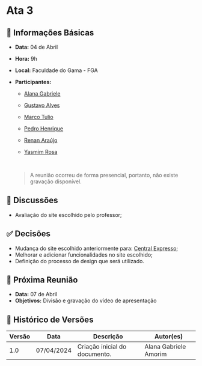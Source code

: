 # Ata 3

## 📌 Informações Básicas

- **Data:** 04 de Abril
- **Hora:** 9h
- **Local:** Faculdade do Gama - FGA
- **Participantes:**

  - [Alana Gabriele](https://github.com/alanagabriele)
  - [Gustavo Alves](https://github.com/gustaallves)
  - [Marco Tulio](https://github.com/MarcoTulioSoares)
  - [Pedro Henrique](https://github.com/PedroHenrique061)
  - [Renan Araújo](https://github.com/renantfm4)
  - [Yasmim Rosa](https://github.com/yaskisoba)

    <br>

  > A reunião ocorreu de forma presencial, portanto, não existe gravação disponível.

## 💬 Discussões

- Avaliação do site escolhido pelo professor;

## ✅ Decisões

- Mudança do site escolhido anteriormente para: [Central Expresso](https://www.centralexpresso.com/index.html);
- Melhorar e adicionar funcionalidades no site escolhido;
- Definição do processo de design que será utilizado.

## 📅 Próxima Reunião

- **Data:** 07 de Abril
- **Objetivos:** Divisão e gravação do vídeo de apresentação

## 📜 Histórico de Versões

| Versão | Data       | Descrição                     | Autor(es)             |
| ------ | ---------- | ----------------------------- | --------------------- |
| 1.0    | 07/04/2024 | Criação inicial do documento. | Alana Gabriele Amorim |

